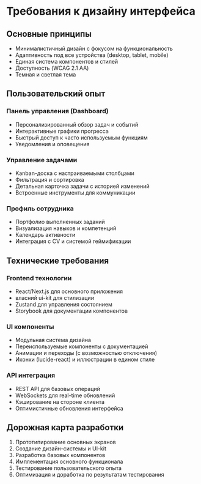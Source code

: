 # Требования к дизайну интерфейса

## Основные принципы

- Минималистичный дизайн с фокусом на функциональность
- Адаптивность под все устройства (desktop, tablet, mobile)
- Единая система компонентов и стилей
- Доступность (WCAG 2.1 AA)
- Темная и светлая тема

## Пользовательский опыт

### Панель управления (Dashboard)

- Персонализированный обзор задач и событий
- Интерактивные графики прогресса
- Быстрый доступ к часто используемым функциям
- Уведомления и оповещения

### Управление задачами

- Kanban-доска с настраиваемыми столбцами
- Фильтрация и сортировка
- Детальная карточка задачи с историей изменений
- Встроенные инструменты для коммуникации

### Профиль сотрудника

- Портфолио выполненных заданий
- Визуализация навыков и компетенций
- Календарь активности
- Интеграция с CV и системой геймификации

## Технические требования

### Frontend технологии

- React/Next.js для основного приложения
- власний ui-kit для стилизации
- Zustand для управления состоянием
- Storybook для документации компонентов

### UI компоненты

- Модульная система дизайна
- Переиспользуемые компоненты с документацией
- Анимации и переходы (с возможностью отключения)
- Иконки (lucide-react) и иллюстрации в едином стиле

### API интеграция

- REST API для базовых операций
- WebSockets для real-time обновлений
- Кэширование на стороне клиента
- Оптимистичные обновления интерфейса

## Дорожная карта разработки

1. Прототипирование основных экранов
2. Создание дизайн-системы и UI-kit
3. Разработка базовых компонентов
4. Имплементация основного функционала
5. Тестирование пользовательского опыта
6. Оптимизация и доработка по результатам тестирования
